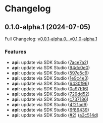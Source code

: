 # Changelog

## 0.1.0-alpha.1 (2024-07-05)

Full Changelog: [v0.0.1-alpha.0...v0.1.0-alpha.1](https://github.com/braintrustdata/braintrust-ruby/compare/v0.0.1-alpha.0...v0.1.0-alpha.1)

### Features

* **api:** update via SDK Studio ([7ace7a2](https://github.com/braintrustdata/braintrust-ruby/commit/7ace7a281b679f8df47a74f5b37b3e8b1af02cec))
* **api:** update via SDK Studio ([94dc0e0](https://github.com/braintrustdata/braintrust-ruby/commit/94dc0e0bfd809884087ef085b1fef9305a09ae2b))
* **api:** update via SDK Studio ([597e5c9](https://github.com/braintrustdata/braintrust-ruby/commit/597e5c931a576b7fdf8005ede587671da96e9767))
* **api:** update via SDK Studio ([1e9c4e3](https://github.com/braintrustdata/braintrust-ruby/commit/1e9c4e3dda3c5759bccaeb471173ad0d4d1cc1dc))
* **api:** update via SDK Studio ([6430f96](https://github.com/braintrustdata/braintrust-ruby/commit/6430f96f7690408b6cf529ef9842afab8e539b30))
* **api:** update via SDK Studio ([0a97b16](https://github.com/braintrustdata/braintrust-ruby/commit/0a97b16d9b9776189599064c873c6e37c1d3eb7e))
* **api:** update via SDK Studio ([729dd52](https://github.com/braintrustdata/braintrust-ruby/commit/729dd5265d4d9ab72ed816e73572988fdd2919bc))
* **api:** update via SDK Studio ([c737186](https://github.com/braintrustdata/braintrust-ruby/commit/c7371862841dd412583ae5b63cf1af1f41864206))
* **api:** update via SDK Studio ([4f21ad9](https://github.com/braintrustdata/braintrust-ruby/commit/4f21ad91dbb55ef357d0b419183a9af7e5fb7082))
* **api:** update via SDK Studio ([6f86439](https://github.com/braintrustdata/braintrust-ruby/commit/6f864391b639dcb6513b1a135458adbb530733b6))
* **api:** update via SDK Studio ([#2](https://github.com/braintrustdata/braintrust-ruby/issues/2)) ([a3c514d](https://github.com/braintrustdata/braintrust-ruby/commit/a3c514d65db3bb5af9f4f5dfac0c1c5bec3eb782))

